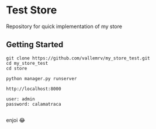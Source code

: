 # Test Store

Repository for quick implementation of my store

## Getting Started

```
git clone https://github.com/vallemrv/my_store_test.git
cd my_store_test
cd store

python manager.py runserver

http://localhost:8000

user: admin
password: calamatraca


```


enjoi :joy:

